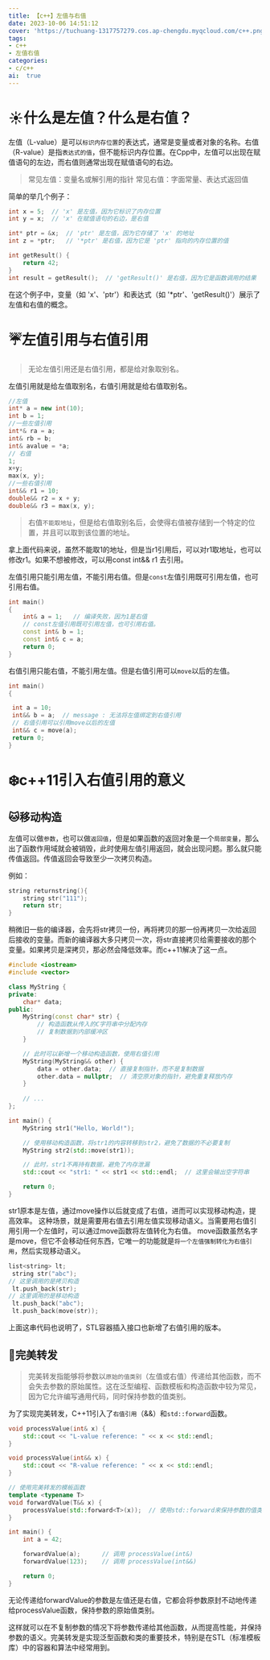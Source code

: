```yaml
---
title: 【c++】左值与右值
date: 2023-10-06 14:51:12
cover: 'https://tuchuang-1317757279.cos.ap-chengdu.myqcloud.com/c++.png'
tags:
- c++
- 左值右值
categories:
- c/c++
ai:  true
---
```



# :sunny:什么是左值？什么是右值？

左值（L-value）是可以`标识内存位置`的表达式，通常是变量或者对象的名称。右值（R-value）是指`表达式的值`，但不能标识内存位置。在Cpp中，左值可以出现在赋值语句的左边，而右值则通常出现在赋值语句的右边。

>常见左值：变量名或解引用的指针
常见右值：字面常量、表达式返回值

简单的举几个例子：
```cpp
int x = 5;  // 'x' 是左值，因为它标识了内存位置
int y = x;  // 'x' 在赋值语句的右边，是右值

int* ptr = &x;  // 'ptr' 是左值，因为它存储了 'x' 的地址
int z = *ptr;   // '*ptr' 是右值，因为它是 'ptr' 指向的内存位置的值

int getResult() {
    return 42;
}
int result = getResult();  // 'getResult()' 是右值，因为它是函数调用的结果
```

在这个例子中，变量（如 'x'、'ptr'）和表达式（如 '*ptr'、'getResult()'）展示了左值和右值的概念。

# :umbrella:左值引用与右值引用

>无论左值引用还是右值引用，都是给对象取别名。

左值引用就是给左值取别名，右值引用就是给右值取别名。

```cpp
//左值
int* a = new int(10);
int b = 1;
//一些左值引用
int*& ra = a;
int& rb = b;
int& avalue = *a;
// 右值
1;
x+y;
max(x, y);
//一些右值引用
int&& r1 = 10;
double&& r2 = x + y;
double&& r3 = max(x, y);
```

>右值`不能取地址`，但是给右值取别名后，会使得右值被存储到一个特定的位置，并且可以取到该位置的地址。

拿上面代码来说，虽然不能取1的地址，但是当r1引用后，可以对r1取地址，也可以修改r1。如果不想被修改，可以用const int&& r1 去引用。

左值引用只能引用左值，不能引用右值。但是`const`左值引用既可引用左值，也可引用右值。
```cpp
int main()
{
    int& a = 1;   // 编译失败，因为1是右值
    // const左值引用既可引用左值，也可引用右值。
    const int& b = 1;
    const int& c = a;
    return 0;
}
```

右值引用只能右值，不能引用左值。但是右值引用可以`move`以后的左值。
```cpp
int main()
{

 int a = 10;
 int&& b = a;  // message : 无法将左值绑定到右值引用
 // 右值引用可以引用move以后的左值
 int&& c = move(a);
 return 0;   
}
```


# :snowflake:c++11引入右值引用的意义


## :cat:移动构造
左值可以做`参数`，也可以做`返回值`，但是如果函数的返回对象是一个`局部变量`，那么出了函数作用域就会被销毁，此时使用左值引用返回，就会出现问题。那么就只能传值返回。传值返回会导致至少一次拷贝构造。

例如：
```cpp
string returnstring(){
    string str("111");
    return str;
}
```
稍微旧一些的编译器，会先将str拷贝一份，再将拷贝的那一份再拷贝一次给返回后接收的变量。而新的编译器大多只拷贝一次，将str直接拷贝给需要接收的那个变量。如果拷贝是深拷贝，那必然会降低效率。而c\+\+11解决了这一点。

```cpp
#include <iostream>
#include <vector>

class MyString {
private:
    char* data;
public:
    MyString(const char* str) {
        // 构造函数从传入的C字符串中分配内存
        // 复制数据到内部缓冲区
    }

    // 此时可以新增一个移动构造函数，使用右值引用
    MyString(MyString&& other) {
        data = other.data;  // 直接复制指针，而不是复制数据
        other.data = nullptr;  // 清空原对象的指针，避免重复释放内存
    }
    
    // ...
};

int main() {
    MyString str1("Hello, World!");

    // 使用移动构造函数，将str1的内容转移到str2，避免了数据的不必要复制
    MyString str2(std::move(str1));

    // 此时，str1不再持有数据，避免了内存泄漏
    std::cout << "str1: " << str1 << std::endl;  // 这里会输出空字符串

    return 0;
}

```

str1原本是左值，通过move操作以后就变成了右值，进而可以实现移动构造，提高效率。
这种场景，就是需要用右值去引用左值实现移动语义。当需要用右值引用引用一个左值时，可以通过move函数将左值转化为右值。
move函数虽然名字是move，但它不会移动任何东西，它唯一的功能就是`将一个左值强制转化为右值引用`，然后实现移动语义。

```cpp
list<string> lt;
 string str("abc");
// 这里调用的是拷贝构造
 lt.push_back(str);
// 这里调用的是移动构造
 lt.push_back("abc");
 lt.push_back(move(str));
```
上面这串代码也说明了，STL容器插入接口也新增了右值引用的版本。


## :dog:完美转发

>完美转发指能够将参数以`原始的值类别`（左值或右值）传递给其他函数，而不会失去参数的原始属性。这在泛型编程、函数模板和构造函数中较为常见，因为它允许编写通用代码，同时保持参数的值类别。

为了实现完美转发，C\+\+11引入了`右值引用`（&&）和`std::forward`函数。

```cpp
void processValue(int& x) {
    std::cout << "L-value reference: " << x << std::endl;
}

void processValue(int&& x) {
    std::cout << "R-value reference: " << x << std::endl;
}

// 使用完美转发的模板函数
template <typename T>
void forwardValue(T&& x) {
    processValue(std::forward<T>(x));  // 使用std::forward来保持参数的值类别
}

int main() {
    int a = 42;

    forwardValue(a);      // 调用 processValue(int&)
    forwardValue(123);    // 调用 processValue(int&&)

    return 0;
}
```

无论传递给forwardValue的参数是左值还是右值，它都会将参数原封不动地传递给processValue函数，保持参数的原始值类别。

这样就可以在不复制参数的情况下将参数传递给其他函数，从而提高性能，并保持参数的语义。完美转发是实现泛型函数和类的重要技术，特别是在STL（标准模板库）中的容器和算法中经常用到。